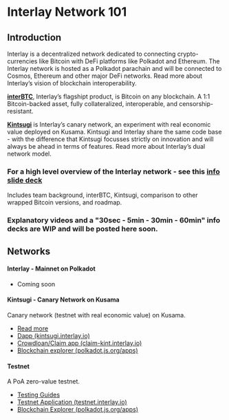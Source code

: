 # Interlay Network 101

## Introduction

Interlay is a decentralized network dedicated to connecting crypto-currencies like Bitcoin with DeFi platforms like Polkadot and Ethereum. The Interlay network is hosted as a Polkadot parachain and will be connected to Cosmos, Ethereum and other major DeFi networks. Read more about Interlay’s vision of blockchain interoperability.

**[interBTC](/getting-started/overview?id=interbtc-bitcoin-on-any-blockchain)**, Interlay’s flagshipt product, is Bitcoin on any blockchain. A 1:1 Bitcoin-backed asset, fully collateralized, interoperable, and censorship-resistant.

**[Kintsugi](../kintsugi/overview)** is Interlay’s canary network, an experiment with real economic value deployed on Kusama. Kintsugi and Interlay share the same code base - with the difference that Kintsugi focusses strictly on innovation and will always be ahead in terms of features. Read more about Interlay’s dual network model.

### For a high level overview of the Interlay network - see this [ info slide deck](https://docs.google.com/presentation/d/1nqxPiL5Ya5IBEkofdg5TVa4gc4SkBXTpHWOX15duqns/edit#slide=id.g86723de484_0_6)
Includes team background, interBTC, Kintsugi, comparison to other wrapped Bitcoin versions, and roadmap.

### Explanatory videos and a "30sec - 5min - 30min - 60min" info decks are WIP and will be posted here soon.


## Networks

#### Interlay - Mainnet on Polkadot

- Coming soon

#### Kintsugi - Canary Network on Kusama

Canary network (testnet with real economic value) on Kusama.

- [Read more](../kintsugi/overview.md)
- [Dapp (kintsugi.interlay.io)](https://kintsugi.interlay.io/)
- [Crowdloan/Claim app (claim-kint.interlay.io)](https://claim-kint.interlay.io/)
- [Blockchain explorer (polkadot.js.org/apps)](https://polkadot.js.org/apps/?rpc=wss%3A%2F%2Fapi-kusama.interlay.io%2Fparachain#/explorer)

#### Testnet

A PoA zero-value testnet.

- [Testing Guides](../guides/prereq.md)
- [Testnet Application (testnet.interlay.io)](https://testnet.interlay.io/)
- [Blockchain Explorer (polkadot.js.org/apps)](https://polkadot.js.org/apps/?rpc=wss%3A%2F%2Fapi-testnet.interlay.io%2Fparachain%2F#/explorer)
